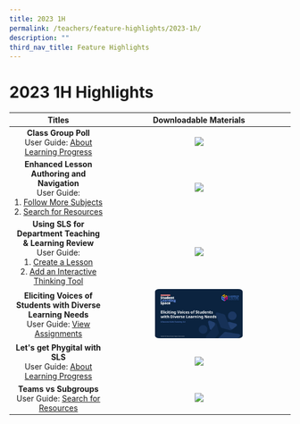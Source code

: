 ```yaml
---
title: 2023 1H
permalink: /teachers/feature-highlights/2023-1h/
description: ""
third_nav_title: Feature Highlights
---
```

<h1>2023 1H Highlights</h1>

<table>
  <thead>
    <tr>
      <th style="text-align: center;">Titles</th>
      <th style="text-align: center;">Downloadable Materials</th>
    </tr>
  </thead>
  <tbody>
    <tr>
      <td style="text-align: center;">
        <strong>Class Group Poll</strong><br>
        User Guide: <a target="_blank" href="teacher/LearningProgress/About.html">About Learning Progress</a>
      </td>
      <td style="text-align: center;">
        <a target="_blank" href="/files/Userguide/Useful%20Resources/R18_ClassGroupPoll.pdf">
          <img style="width: 50%;" src="/images/2Teacher/Useful%20Resources/R18_ClassGroupPoll.png">
        </a>
      </td>
    </tr>
    <tr>
      <td style="text-align: center;">
        <strong>Enhanced Lesson Authoring and Navigation</strong><br>
        User Guide:<br>
        1. <a target="_blank" href="teacher/MySubjects/FollowMoreSubjects.html">Follow More Subjects</a><br>
        2. <a target="_blank" href="teacher/LessonResources/SearchForResources.html">Search for Resources</a>
      </td>
      <td style="text-align: center;">
        <a target="_blank" href="/files/Userguide/Useful%20Resources/R18_Enhanced_Lesson_Authoring_navigation.pdf">
          <img style="width: 50%;" src="/images/2Teacher/Useful%20Resources/R18_Enhanced_Lesson_Authoring_navigation.png">
        </a>
      </td>
    </tr>
    <tr>
      <td style="text-align: center;">
        <strong>Using SLS for Department Teaching &amp; Learning Review</strong><br>
        User Guide:<br>
        1. <a target="_blank" href="teacher/LessonManagement/CreateLesson.html">Create a Lesson</a><br>
        2. <a target="_blank" href="teacher/LessonManagement/AddITT.html">Add an Interactive Thinking Tool</a>
      </td>
      <td style="text-align: center;">
        <a target="_blank" href="/files/Userguide/Useful%20Resources/Using_SLS_for_Dept_review.pdf">
          <img style="width: 50%;" src="/images/2Teacher/Useful%20Resources/Using_SLS_for_Dept_review.png">
        </a>
      </td>
    </tr>
    <tr>
      <td style="text-align: center;">
        <strong>Eliciting Voices of Students with Diverse Learning Needs</strong><br>
        User Guide: <a target="_blank" href="teacher/AssignmentFeedback/ViewAssignments.html">View Assignments</a>
      </td>
      <td style="text-align: center;">
<a target="_blank" href="http://for.edu.sg/EVS">
          <img style="width: 50%;" src="/images/2Teacher/Useful%20Resources/cotf.png">
        </a>
      </td>
    </tr>
    <tr>
      <td style="text-align: center;">
        <strong>Let's get Phygital with SLS</strong><br>
        User Guide: <a target="_blank" href="teacher/AssignmentFeedback/ViewAssignments.html">About Learning Progress</a>
      </td>
      <td style="text-align: center;">
         <a target="_blank" href="/files/Userguide/Useful%20Resources/Phygital_learning.pdf">
          <img style="width: 50%;" src="/images/2Teacher/Useful%20Resources/Phygital_learning.png">
        </a>
      </td>
    </tr>
     <tr>
      <td style="text-align: center;">
        <strong>Teams vs Subgroups</strong><br>
        User Guide: <a target="_blank" href="teacher/LessonResources/SearchForResources.html">Search for Resources</a>
      </td>
      <td style="text-align: center;">
         <a target="_blank" href="/files/Userguide/Useful%20Resources/TeamsvsSubgroups.pdf">
          <img style="width: 50%;" src="/images/2Teacher/Useful%20Resources/TeamsvsSubgroups.png">
        </a>
      </td>
    </tr>
  </tbody>
</table>



<style>
img {
  border-radius: 5%
}
</style>